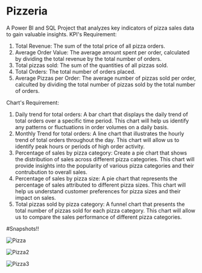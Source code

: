 # Pizzeria
A Power BI and SQL Project that analyzes key indicators of pizza sales data to gain valuable insights.
KPI's Requirement:
1. Total Revenue: The sum of the total price of all pizza orders.
2. Average Order Value: The average amount spent per order, calculated by dividing the total revenue by the total number of orders.
3. Total pizzas sold: The sum of the quantities of all pizzas sold.
4. Total Orders: The total number of orders placed.
5. Average Pizzas per Order: The average number of pizzas sold per order, calculted by dividing the total number of pizzas sold by the total number of orders.

Chart's Requirement:
1. Daily trend for total orders: A bar chart that displays the daily trend of total orders over a specific time period. This chart will help us identify any patterns or fluctuations in order volumes on a daily basis.
2. Monthly Trend for total orders: A line chart that illustrates the hourly trend of total orders throughout the day. This chart will allow us to identify peak hours or periods of high order activity.
3. Percentage of sales by pizza category: Create a pie chart that shows the distribution of sales across different pizza categories. This chart will provide insights into the popularity of various pizza categories and their contrubution to overall sales.
4. Percentage of sales by pizza size: A pie chart that represents the percentage of sales attributed to different pizza sizes. This chart will help us understand customer preferences for pizza sizes and their impact on sales.
5. Total pizzas sold by pizza category: A funnel chart that presents the total number of pizzas sold for each pizza category. This chart will allow us to compare the sales performance of different pizza categories.


#Snapshots!!

![Pizza](https://github.com/Rishabh-25-code/Pizzeria/assets/72189098/3edebc12-bb4a-432e-b6ac-b99c77637733)



![Pizza2](https://github.com/Rishabh-25-code/Pizzeria/assets/72189098/6a8b62db-00a0-40ef-80fe-6e96a0ca0797)



![Pizza3](https://github.com/Rishabh-25-code/Pizzeria/assets/72189098/dda70b3e-89a5-4475-a370-1db74fb52c9f)
